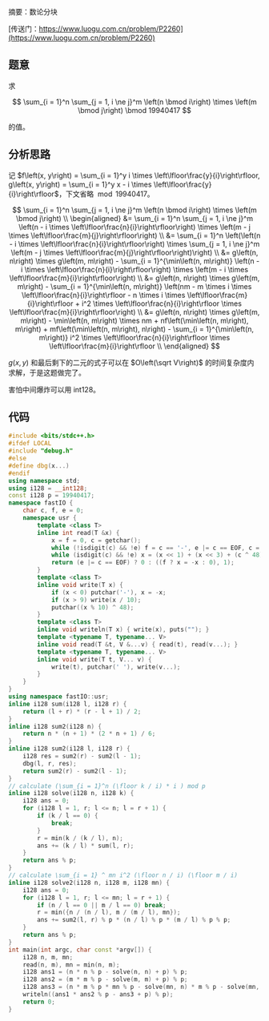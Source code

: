 摘要：数论分块

[传送门：https://www.luogu.com.cn/problem/P2260](https://www.luogu.com.cn/problem/P2260)

## 题意

求

$$
\sum_{i = 1}^n \sum_{j = 1, i \ne j}^m \left(n \bmod i\right) \times \left(m \bmod j\right) \bmod 19940417
$$

的值。

## 分析思路

记 $f\left(x, y\right) = \sum_{i = 1}^y i \times \left\lfloor\frac{y}{i}\right\rfloor, g\left(x, y\right) = \sum_{i = 1}^y x - i \times \left\lfloor\frac{y}{i}\right\rfloor$，下文省略 $\bmod 19940417$。

$$
\sum_{i = 1}^n \sum_{j = 1, i \ne j}^m \left(n \bmod i\right) \times \left(m \bmod j\right) \\
\begin{aligned}
&= \sum_{i = 1}^n \sum_{j = 1, i \ne j}^m \left(n - i \times \left\lfloor\frac{n}{i}\right\rfloor\right) \times \left(m - j \times \left\lfloor\frac{m}{j}\right\rfloor\right) \\
&= \sum_{i = 1}^n \left(\left(n - i \times \left\lfloor\frac{n}{i}\right\rfloor\right) \times \sum_{j = 1, i \ne j}^m \left(m - j \times \left\lfloor\frac{m}{j}\right\rfloor\right)\right) \\
&= g\left(n, n\right) \times g\left(m, m\right) - \sum_{i = 1}^{\min\left(n, m\right)} \left(n - i \times \left\lfloor\frac{n}{i}\right\rfloor\right) \times \left(m - i \times \left\lfloor\frac{m}{i}\right\rfloor\right) \\
&= g\left(n, n\right) \times g\left(m, m\right) - \sum_{i = 1}^{\min\left(n, m\right)} \left(nm - m \times i \times \left\lfloor\frac{n}{i}\right\rfloor - n \times i \times \left\lfloor\frac{m}{i}\right\rfloor +  i^2 \times \left\lfloor\frac{n}{i}\right\rfloor \times \left\lfloor\frac{m}{i}\right\rfloor\right) \\
&= g\left(n, n\right) \times g\left(m, m\right) - \min\left(n, m\right) \times nm + nf\left(\min\left(n, m\right), m\right) + mf\left(\min\left(n, m\right), n\right) - \sum_{i = 1}^{\min\left(n, m\right)} i^2 \times \left\lfloor\frac{n}{i}\right\rfloor \times \left\lfloor\frac{m}{i}\right\rfloor \\
\end{aligned}
$$

$g(x, y)$ 和最后剩下的二元的式子可以在 $O\left(\sqrt V\right)$ 的时间复杂度内求解，于是这题做完了。

害怕中间爆炸可以用 int128。

## 代码

```cpp
#include <bits/stdc++.h>
#ifdef LOCAL
#include "debug.h"
#else
#define dbg(x...)
#endif
using namespace std;
using i128 = __int128;
const i128 p = 19940417;
namespace fastIO {
    char c, f, e = 0;
    namespace usr {
        template <class T>
        inline int read(T &x) {
            x = f = 0, c = getchar();
            while (!isdigit(c) && !e) f = c == '-', e |= c == EOF, c = getchar();
            while (isdigit(c) && !e) x = (x << 1) + (x << 3) + (c ^ 48), c = getchar();
            return (e |= c == EOF) ? 0 : ((f ? x = -x : 0), 1);
        }
        template <class T>
        inline void write(T x) {
            if (x < 0) putchar('-'), x = -x;
            if (x > 9) write(x / 10);
            putchar((x % 10) ^ 48);
        }
        template <class T>
        inline void writeln(T x) { write(x), puts(""); }
        template <typename T, typename... V>
        inline void read(T &t, V &...v) { read(t), read(v...); }
        template <typename T, typename... V>
        inline void write(T t, V... v) {
            write(t), putchar(' '), write(v...);
        }
    }
}
using namespace fastIO::usr;
inline i128 sum(i128 l, i128 r) {
    return (l + r) * (r - l + 1) / 2;
}
inline i128 sum2(i128 n) {
    return n * (n + 1) * (2 * n + 1) / 6;
}
inline i128 sum2(i128 l, i128 r) {
    i128 res = sum2(r) - sum2(l - 1);
    dbg(l, r, res);
    return sum2(r) - sum2(l - 1);
}
// calculate (\sum_{i = 1}^n (\floor k / i) * i ) mod p
inline i128 solve(i128 n, i128 k) {
    i128 ans = 0;
    for (i128 l = 1, r; l <= n; l = r + 1) {
        if (k / l == 0) {
            break;
        }
        r = min(k / (k / l), n);
        ans += (k / l) * sum(l, r);
    }
    return ans % p;
}
// calculate \sum_{i = 1} ^ mn i^2 (\floor n / i) (\floor m / i)
inline i128 solve2(i128 n, i128 m, i128 mn) {
    i128 ans = 0;
    for (i128 l = 1, r; l <= mn; l = r + 1) {
        if (n / l == 0 || m / l == 0) break;
        r = min({n / (n / l), m / (m / l), mn});
        ans += sum2(l, r) % p * (n / l) % p * (m / l) % p % p;
    }
    return ans % p;
}
int main(int argc, char const *argv[]) {
    i128 n, m, mn;
    read(n, m), mn = min(n, m);
    i128 ans1 = (n * n % p - solve(n, n) + p) % p;
    i128 ans2 = (m * m % p - solve(m, m) + p) % p;
    i128 ans3 = (n * m % p * mn % p - solve(mn, n) * m % p - solve(mn, m) * n % p + 2 * p + solve2(n, m, mn)) % p;
    writeln((ans1 * ans2 % p - ans3 + p) % p);
    return 0;
}

```

